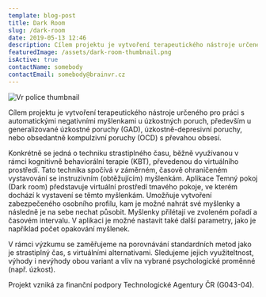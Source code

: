 ```yaml
---
template: blog-post
title: Dark Room
slug: /dark-room
date: 2019-05-13 12:46
description: Cílem projektu je vytvoření terapeutického nástroje určeného pro práci s automatickými negativními myšlenkami u úzkostných poruch
featuredImage: /assets/dark-room-thumbnail.png
isActive: true
contactName: somebody
contactEmail: somebody@brainvr.cz
---
```


![Vr police thumbnail](/assets/dark-room-thumbnail.png "Vr police thumbnail")

Cílem projektu je vytvoření terapeutického nástroje určeného pro práci s automatickými negativními myšlenkami u úzkostných poruch, především u generalizované úzkostné poruchy (GAD), úzkostně-depresivní poruchy, nebo obsedantně kompulzivní poruchy (OCD) s převahou obsesí. 

Konkrétně se jedná o techniku strastiplného času, běžně využívanou v rámci kognitivně behaviorální terapie (KBT), převedenou do virtuálního prostředí. Tato technika spočívá v záměrném, časově ohraničeném vystavování se instruzivním (obtěžujícím) myšlenkám. Aplikace Temný pokoj (Dark room) představuje virtuální prostředí tmavého pokoje, ve kterém dochází k vystavení se těmto myšlenkám. Umožňuje vytvoření zabezpečeného osobního profilu, kam je možné nahrát své myšlenky a následně je na sebe nechat působit. Myšlenky přilétají ve zvoleném pořadí a časovém intervalu. V aplikaci je možné nastavit také další parametry, jako je například počet opakování myšlenek. 

V rámci výzkumu se zaměřujeme na porovnávání standardních metod jako je strastiplný čas, s virtuálními alternativami. Sledujeme jejich využiteltnost, výhody i nevýhody obou variant a vliv na vybrané psychologické proměnné (např. úzkost). 

Projekt vzniká za finanční podpory Technologické Agentury ČR (G043-04). 

